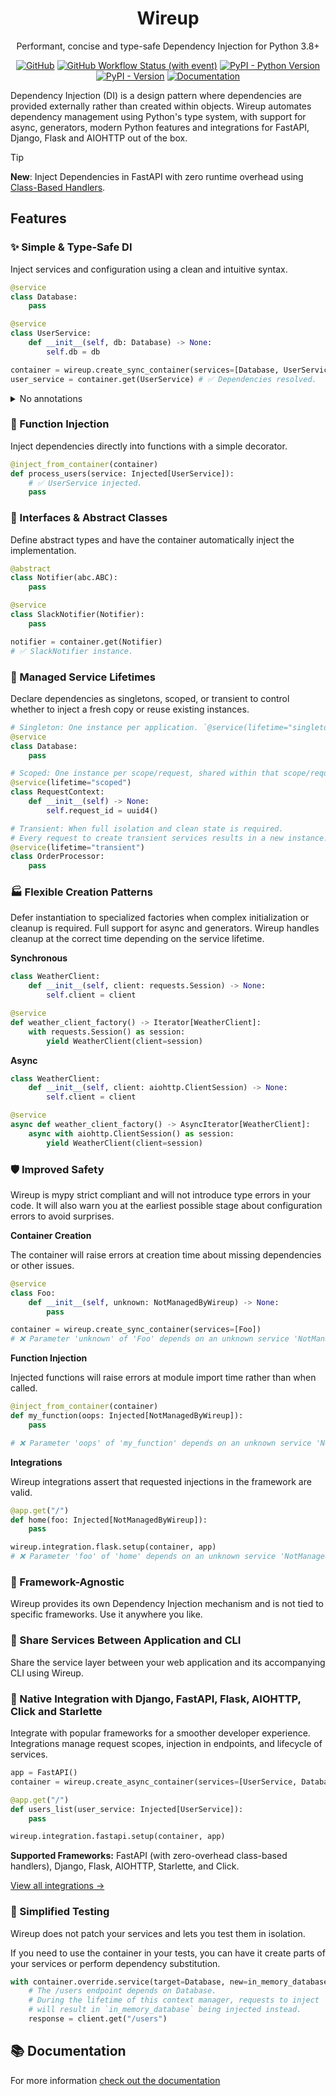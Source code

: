 <div align="center">
<h1>Wireup</h1>
<p>Performant, concise and type-safe Dependency Injection for Python 3.8+</p>

[![GitHub](https://img.shields.io/github/license/maldoinc/wireup)](https://github.com/maldoinc/wireup)
[![GitHub Workflow Status (with event)](https://img.shields.io/github/actions/workflow/status/maldoinc/wireup/run_all.yml)](https://github.com/maldoinc/wireup)
[![PyPI - Python Version](https://img.shields.io/pypi/pyversions/wireup)](https://pypi.org/project/wireup/)
[![PyPI - Version](https://img.shields.io/pypi/v/wireup)](https://pypi.org/project/wireup/)
[![Documentation](https://img.shields.io/badge/%F0%9F%93%9A%20Documentation-3D9970)](https://maldoinc.github.io/wireup)
</div>

Dependency Injection (DI) is a design pattern where dependencies are provided externally rather than created within objects. Wireup automates dependency management using Python's type system, with support for async, generators, modern Python features and integrations for FastAPI, Django, Flask and AIOHTTP out of the box.

> [!TIP]
> **New**: Inject Dependencies in FastAPI with zero runtime overhead using [Class-Based Handlers](https://maldoinc.github.io/wireup/latest/integrations/fastapi/class_based_handlers/).


## Features

### ✨ Simple & Type-Safe DI

Inject services and configuration using a clean and intuitive syntax.

```python
@service
class Database:
    pass

@service
class UserService:
    def __init__(self, db: Database) -> None:
        self.db = db

container = wireup.create_sync_container(services=[Database, UserService])
user_service = container.get(UserService) # ✅ Dependencies resolved.
```

<details>
<summary>No annotations</summary>

Keep domain objects clean of framework annotations by using factories.

```python
# Clean domain objects: No annotations
class Database:
    pass

class UserService:
    def __init__(self, db: Database) -> None:
        self.db = db

# Register services via factories
@service
def database_factory() -> Database:
    return Database()

@service
def user_service_factory(db: Database) -> UserService:
    return UserService(db)

container = wireup.create_sync_container(
    services=[database_factory, user_service_factory]
)
user_service = container.get(UserService) # ✅ Dependencies resolved.
```

</details>

### 🎯 Function Injection

Inject dependencies directly into functions with a simple decorator.

```python
@inject_from_container(container)
def process_users(service: Injected[UserService]):
    # ✅ UserService injected.
    pass
```

### 📝 Interfaces & Abstract Classes

Define abstract types and have the container automatically inject the implementation.

```python
@abstract
class Notifier(abc.ABC):
    pass

@service
class SlackNotifier(Notifier):
    pass

notifier = container.get(Notifier)
# ✅ SlackNotifier instance.
```


### 🔄 Managed Service Lifetimes

Declare dependencies as singletons, scoped, or transient to control whether to inject a fresh copy or reuse existing instances.


```python
# Singleton: One instance per application. `@service(lifetime="singleton")` is the default.
@service
class Database:
    pass

# Scoped: One instance per scope/request, shared within that scope/request.
@service(lifetime="scoped")
class RequestContext:
    def __init__(self) -> None:
        self.request_id = uuid4()

# Transient: When full isolation and clean state is required.
# Every request to create transient services results in a new instance.
@service(lifetime="transient")
class OrderProcessor:
    pass
```


### 🏭 Flexible Creation Patterns

Defer instantiation to specialized factories when complex initialization or cleanup is required.
Full support for async and generators. Wireup handles cleanup at the correct time depending on the service lifetime.

**Synchronous**

```python
class WeatherClient:
    def __init__(self, client: requests.Session) -> None:
        self.client = client

@service
def weather_client_factory() -> Iterator[WeatherClient]:
    with requests.Session() as session:
        yield WeatherClient(client=session)
```

**Async**

```python
class WeatherClient:
    def __init__(self, client: aiohttp.ClientSession) -> None:
        self.client = client

@service
async def weather_client_factory() -> AsyncIterator[WeatherClient]:
    async with aiohttp.ClientSession() as session:
        yield WeatherClient(client=session)
```


### 🛡️ Improved Safety

Wireup is mypy strict compliant and will not introduce type errors in your code. It will also warn you at the earliest possible stage about configuration errors to avoid surprises.

**Container Creation**

The container will raise errors at creation time about missing dependencies or other issues.

```python
@service
class Foo:
    def __init__(self, unknown: NotManagedByWireup) -> None:
        pass

container = wireup.create_sync_container(services=[Foo])
# ❌ Parameter 'unknown' of 'Foo' depends on an unknown service 'NotManagedByWireup'.
```

**Function Injection**

Injected functions will raise errors at module import time rather than when called.

```python
@inject_from_container(container)
def my_function(oops: Injected[NotManagedByWireup]):
    pass

# ❌ Parameter 'oops' of 'my_function' depends on an unknown service 'NotManagedByWireup'.
```

**Integrations**

Wireup integrations assert that requested injections in the framework are valid.

```python
@app.get("/")
def home(foo: Injected[NotManagedByWireup]):
    pass

wireup.integration.flask.setup(container, app)
# ❌ Parameter 'foo' of 'home' depends on an unknown service 'NotManagedByWireup'.
```

### 📍 Framework-Agnostic

Wireup provides its own Dependency Injection mechanism and is not tied to specific frameworks. Use it anywhere you like.

### 🔗 Share Services Between Application and CLI

Share the service layer between your web application and its accompanying CLI using Wireup.

### 🔌 Native Integration with Django, FastAPI, Flask, AIOHTTP, Click and Starlette

Integrate with popular frameworks for a smoother developer experience.
Integrations manage request scopes, injection in endpoints, and lifecycle of services.

```python
app = FastAPI()
container = wireup.create_async_container(services=[UserService, Database])

@app.get("/")
def users_list(user_service: Injected[UserService]):
    pass

wireup.integration.fastapi.setup(container, app)
```

**Supported Frameworks:** FastAPI (with zero-overhead class-based handlers), Django, Flask, AIOHTTP, Starlette, and Click.

[View all integrations →](https://maldoinc.github.io/wireup/latest/integrations/)

### 🧪 Simplified Testing

Wireup does not patch your services and lets you test them in isolation.

If you need to use the container in your tests, you can have it create parts of your services
or perform dependency substitution.

```python
with container.override.service(target=Database, new=in_memory_database):
    # The /users endpoint depends on Database.
    # During the lifetime of this context manager, requests to inject `Database`
    # will result in `in_memory_database` being injected instead.
    response = client.get("/users")
```

## 📚 Documentation

For more information [check out the documentation](https://maldoinc.github.io/wireup)
